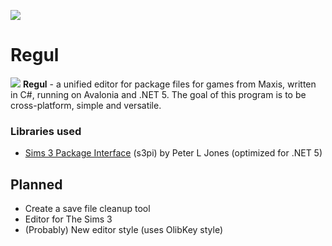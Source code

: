 ![](https://github.com/Onebeld/Regul/blob/main/.github/images/logo.png)
# Regul
![](https://github.com/Onebeld/Regul/blob/main/.github/images/program.png)
**Regul** - a unified editor for package files for games from Maxis, written in C#, running on Avalonia and .NET 5. The goal of this program is to be cross-platform, simple and versatile.

### Libraries used
* [Sims 3 Package Interface](http://s3pi.sourceforge.net/) (s3pi) by Peter L Jones (optimized for .NET 5)

## Planned
* Create a save file cleanup tool
* Editor for The Sims 3
* (Probably) New editor style (uses OlibKey style)
